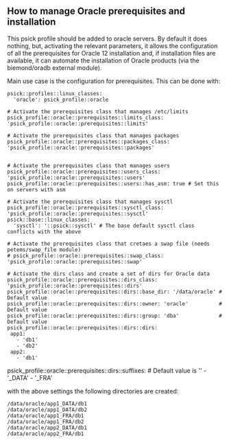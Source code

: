 ## How to manage Oracle prerequisites and installation

This psick profile should be added to oracle servers. By default it does nothing, but, activating the relevant parameters, it allows
the configuration of all the prerequisites for Oracle 12 installation and, if installation files are available, it can automate the installation of Oracle products (via the biemond/oradb external module).

Main use case is the configuration for prerequisites. This can be done with:

    psick::profiles::linux_classes:
      'oracle': psick_profile::oracle

    # Activate the prerequisites class that manages /etc/limits
    psick_profile::oracle::prerequisites::limits_class: 'psick_profile::oracle::prerequisites::limits'

    # Activate the prerequisites class that manages packages
    psick_profile::oracle::prerequisites::packages_class: 'psick_profile::oracle::prerequisites::packages'


    # Activate the prerequisites class that manages users
    psick_profile::oracle::prerequisites::users_class: 'psick_profile::oracle::prerequisites::users'
    psick_profile::oracle::prerequisites::users::has_asm: true # Set this on servers with asm

    # Activate the prerequisites class that manages sysctl
    psick_profile::oracle::prerequisites::sysctl_class: 'psick_profile::oracle::prerequisites::sysctl'
    psick::base::linux_classes:
      'sysctl': '::psick::sysctl' # The base default sysctl class conflicts with the above

    # Activate the prerequisites class that cretaes a swap file (needs petems/swap_file module)
    # psick_profile::oracle::prerequisites::swap_class: 'psick_profile::oracle::prerequisites::swap'

    # Activate the dirs class and create a set of dirs for Oracle data
    psick_profile::oracle::prerequisites::dirs_class: 'psick_profile::oracle::prerequisites::dirs'
    psick_profile::oracle::prerequisites::dirs::base_dir: '/data/oracle' # Default value
    psick_profile::oracle::prerequisites::dirs::owner: 'oracle'          # Default value
    psick_profile::oracle::prerequisites::dirs::group: 'dba'             # Default value
    psick_profile::oracle::prerequisites::dirs::dirs:
     app1:
       - 'db1'
       - 'db2'
     app2:
       - 'db1'
   psick_profile::oracle::prerequisites::dirs::suffixes:   # Default value is ''
     - '_DATA'
     - '_FRA'

with the above settings the following directories are created:

    /data/oracle/app1_DATA/db1
    /data/oracle/app1_DATA/db2
    /data/oracle/app1_FRA/db1
    /data/oracle/app1_FRA/db2
    /data/oracle/app2_DATA/db1
    /data/oracle/app2_FRA/db1



